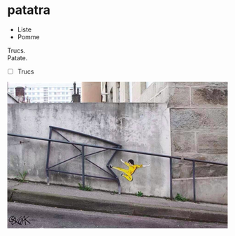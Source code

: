 # patatra

* Liste
* Pomme


Trucs.  
Patate. 

- [ ] Trucs

![](https://raw.githubusercontent.com/pointbar/patatra/master/wushu.png)
